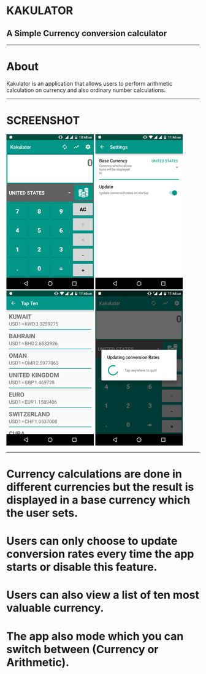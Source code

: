 # KAKULATOR

A Simple Currency conversion calculator
-------------
-------------
**About**
========
Kakulator is an application that allows users to perform arithmetic calculation on currency and also ordinary number calculations.

----------
**SCREENSHOT**
==============


![SCREENSHOT](https://github.com/andela-gkuti/Checkpoint-three/blob/develop/asset/Main.png?raw=true)
![SCREENSHOT](https://github.com/andela-gkuti/Checkpoint-three/blob/develop/asset/settings.png?raw=true)
![SCREENSHOT](https://github.com/andela-gkuti/Checkpoint-three/blob/develop/asset/topten.png?raw=true)
![SCREENSHOT](https://github.com/andela-gkuti/Checkpoint-three/blob/develop/asset/update.png?raw=true)

----------
Currency calculations are done in different currencies but the result is displayed in a base currency which the user sets.
==============
Users can only choose to update conversion rates every time the app starts or disable this feature.
==============
Users can also view a list of ten most valuable currency.
==============
The app also mode which you can switch between (Currency or Arithmetic).
==============

